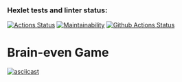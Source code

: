 ### Hexlet tests and linter status:
[![Actions Status](https://github.com/bysynth/php-project-lvl1/workflows/hexlet-check/badge.svg)](https://github.com/bysynth/php-project-lvl1/actions)
[![Maintainability](https://api.codeclimate.com/v1/badges/8a406fee390be106a62e/maintainability)](https://codeclimate.com/github/bysynth/php-project-lvl1/maintainability)
[![Github Actions Status](https://github.com/bysynth/php-project-lvl1/workflows/CI/badge.svg)](https://github.com/bysynth/php-project-lvl1/actions)

# Brain-even Game

[![asciicast](https://asciinema.org/a/9cfU2k8FqydLRySIdQWQ27ZBk.svg)](https://asciinema.org/a/9cfU2k8FqydLRySIdQWQ27ZBk)